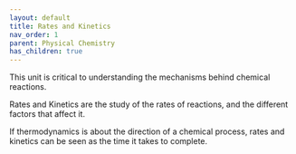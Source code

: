 ```yaml
---
layout: default
title: Rates and Kinetics
nav_order: 1
parent: Physical Chemistry
has_children: true
---
```


This unit is critical to understanding the mechanisms behind chemical reactions.

Rates and Kinetics are the study of the rates of reactions, and the different factors that affect it. 

If thermodynamics is about the direction of a chemical process, rates and kinetics can be seen as the time it takes to complete.